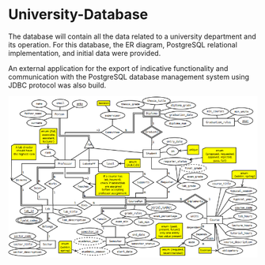 # University-Database
The database will contain all the data related to a university department and its operation. For this database, the ER diagram, PostgreSQL relational implementation, and initial data were provided. 

An external application for the export of indicative functionality and communication with the PostgreSQL database management system using JDBC protocol was also build.

![explanation image](https://github.com/gflengas/University-Database/blob/main/pics/db1.png)
